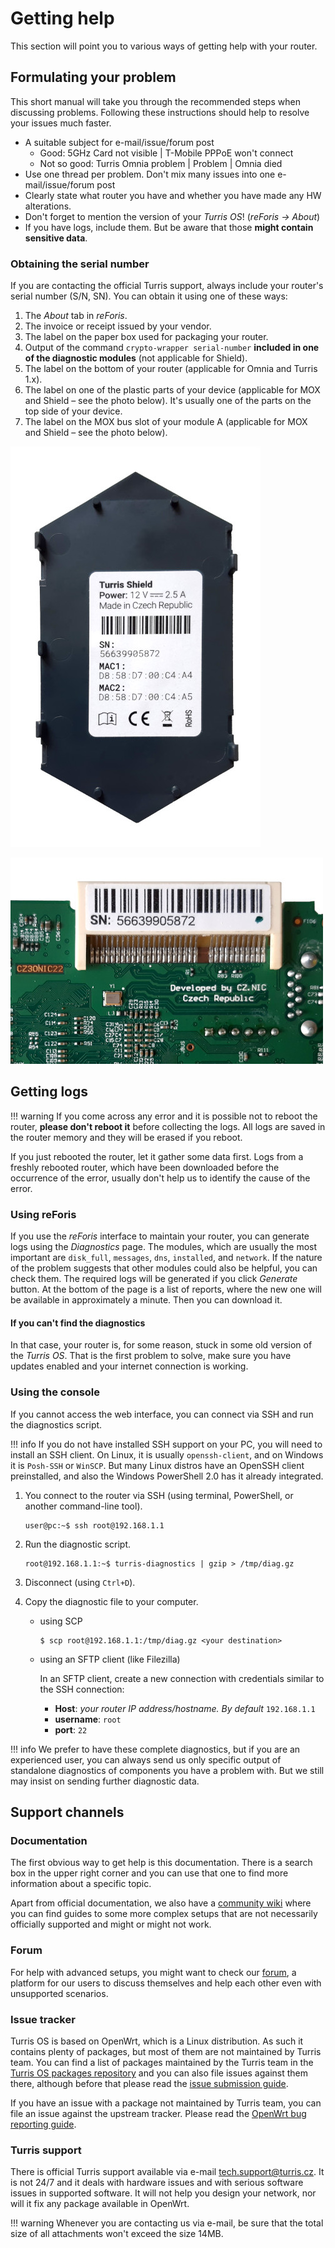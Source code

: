 # Getting help

This section will point you to various ways of getting help with your router.

## Formulating your problem

This short manual will take you through the recommended steps when discussing
problems. Following these instructions should help to resolve your issues much
faster.

 * A suitable subject for e-mail/issue/forum post
    * Good: 5GHz Card not visible | T-Mobile PPPoE won't connect
    * Not so good: Turris Omnia problem | Problem | Omnia died
 * Use one thread per problem. Don't mix many issues into one e-mail/issue/forum post
 * Clearly state what router you have and whether you have made any HW alterations.
 * Don't forget to mention the version of your _Turris OS_! (_reForis → About_)
 * If you have logs, include them. But be aware that those **might contain
   sensitive data**.

### Obtaining the serial number

If you are contacting the official Turris support, always include your router's
serial number (S/N, SN). You can obtain it using one of these ways:

1. The _About_ tab in _reForis_.
2. The invoice or receipt issued by your vendor.
3. The label on the paper box used for packaging your router.
4. Output of the command `crypto-wrapper serial-number` **included in one
   of the diagnostic modules** (not applicable for Shield).
5. The label on the bottom of your router (applicable for Omnia and Turris 1.x).
6. The label on one of the plastic parts of your device (applicable for
   MOX and Shield – see the photo below). It's usually one of the parts on
   the top side of your device.
7. The label on the MOX bus slot of your module A (applicable for MOX and
   Shield – see the photo below).

![Label on one of plastic parts](shield-serial-label.jpg)

![Label on MOX bus slot](shield-serial-board.jpg)

## Getting logs

!!! warning
    If you come across any error and it is possible not to reboot the router,
    **please don't reboot it** before collecting the logs. All logs are saved in
    the router memory and they will be erased if you reboot.

If you just rebooted the router, let it gather some data first. Logs from a
freshly rebooted router, which have been downloaded before the occurrence of
the error, usually don't help us to identify the cause of the error.

### Using reForis

If you use the _reForis_ interface to maintain your router, you can
generate logs using the _Diagnostics_ page. The modules, which are usually
the most important are `disk_full`, `messages`, `dns`, `installed`, and
`network`. If the nature of the problem suggests that other modules could also
be helpful, you can check them. The required logs will be generated if you
click _Generate_ button. At the bottom of the page is a list of reports,
where the new one will be available in approximately a minute. Then you can
download it.

#### If you can't find the diagnostics

In that case, your router is, for some reason, stuck in some old version of the
_Turris OS_. That is the first problem to solve, make sure you have updates
enabled and your internet connection is working.

### Using the console

If you cannot access the web interface, you can connect via SSH and run the
diagnostics script.

!!! info
    If you do not have installed SSH support on your PC, you will need to install
    an SSH client. On Linux, it is usually `openssh-client`, and on Windows it is
    `Posh-SSH` or `WinSCP`. But many Linux distros have an OpenSSH client
    preinstalled, and also the Windows PowerShell 2.0 has it already integrated.

1. You connect to the router via SSH (using terminal, PowerShell, or another
  command-line tool).

    ```shell
    user@pc:~$ ssh root@192.168.1.1
    ```

2. Run the diagnostic script.

    ```shell
    root@192.168.1.1:~$ turris-diagnostics | gzip > /tmp/diag.gz
    ```

3. Disconnect (using `Ctrl+D`).

4. Copy the diagnostic file to your computer.
    - using SCP
        ```shell
        $ scp root@192.168.1.1:/tmp/diag.gz <your destination>
        ```

    - using an SFTP client (like Filezilla)

        In an SFTP client, create a new connection with credentials similar to
        the SSH connection:

        - **Host**: _your router IP address/hostname. By default_ `192.168.1.1`
        - **username**: `root`
        - **port**: `22`

!!! info
    We prefer to have these complete diagnostics, but if you are an experienced
    user, you can always send us only specific output of standalone diagnostics
    of components you have a problem with. But we still may insist on sending
    further diagnostic data.

## Support channels

### Documentation

The first obvious way to get help is this documentation. There is a search box
in the upper right corner and you can use that one to find more information
about a specific topic.

Apart from official documentation, we also have a [community
wiki](https://wiki.turris.cz/doc/en/public/start) where you can find guides to
some more complex setups that are not necessarily officially supported and
might or might not work.

### Forum

For help with advanced setups, you might want to check our
[forum](https://forum.turris.cz), a platform for our users to discuss themselves
and help each other even with unsupported scenarios.

### Issue tracker

Turris OS is based on OpenWrt, which is a Linux distribution. As such it contains
plenty of packages, but most of them are not maintained by Turris team. You can
find a list of packages maintained by the Turris team in the [Turris OS packages
repository](https://gitlab.nic.cz/turris/os/packages) and you can also file
issues against them there, although before that please read the [issue
submission guide](../geek/contributing/issues.md).

If you have an issue with a package not maintained by Turris team, you can file
an issue against the upstream tracker. Please read the [OpenWrt bug reporting
guide](https://openwrt.org/bugs).

### Turris support

There is official Turris support available via e-mail
[tech.support@turris.cz](mailto:tech.support@turris.cz). It is not 24/7 and it
deals with hardware issues and with serious software issues in supported
software. It will not help you design your network, nor will it fix any package
available in OpenWrt.

!!! warning
    Whenever you are contacting us via e-mail, be sure that the total size of all
    attachments won't exceed the size 14MB.
